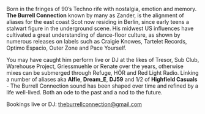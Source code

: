 Born in the fringes of 90’s Techno rife with nostalgia, emotion and memory. **The Burrell Connection** known by many as Zander, is the alignment of aliases for the east coast Scot now residing in Berlin, since early teens  a stalwart figure in the underground scene. His midwest US influences have cultivated a great understanding of dance-floor culture, as shown by numerous releases on labels such as Craigie Knowes, Tartelet Records, Optimo Espacio, Outer Zone and Pace Yourself.

You may have caught him perform live or DJ at the likes of Tresor, Sub Club, Warehouse Project, Griessmuehle or Renate over the years, otherwise mixes can be submerged through Refuge, HÖR and Red Light Radio. Linking a number of aliases aka **Alfie**, **Dream_E**, **DJ59** and 1/2 of **Highfield Casuals** - The Burrell Connection sound has been shaped over time and refined by a life well-lived. Both an ode to the past and a nod to the future.

Bookings live or DJ: theburrellconnection@gmail.com

